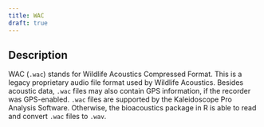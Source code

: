 ```yaml
---
title: WAC
draft: true
---
```


## Description
WAC (`.wac`) stands for Wildlife Acoustics Compressed Format. This is a legacy
proprietary audio file format used by Wildlife Acoustics. Besides acoustic data,
`.wac` files may also contain GPS information, if the recorder was GPS-enabled.
`.wac` files are supported by the Kaleidoscope Pro Analysis Software. Otherwise,
the bioacoustics package in R is able to read and convert `.wac` files to
`.wav`. 